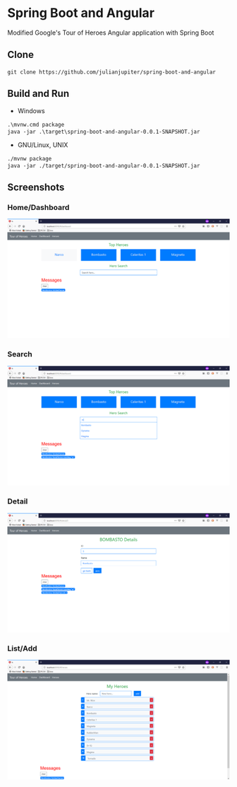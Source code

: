 # Spring Boot and Angular
Modified Google's Tour of Heroes Angular application with Spring Boot

## Clone
```
git clone https://github.com/julianjupiter/spring-boot-and-angular
```
## Build and Run
 - Windows
 ```
 .\mvnw.cmd package
 java -jar .\target\spring-boot-and-angular-0.0.1-SNAPSHOT.jar
 ```
 - GNU/Linux, UNIX
 ```
 ./mvnw package
 java -jar ./target/spring-boot-and-angular-0.0.1-SNAPSHOT.jar
 ```
## Screenshots
### Home/Dashboard
![alt text](screenshots/01.PNG "Home/Dashboard")
### Search
![alt text](screenshots/02.PNG "Search for Hero")
### Detail
![alt text](screenshots/03.PNG "Detail of a Hero")
### List/Add
![alt text](screenshots/04.PNG "List/Add Hero")
